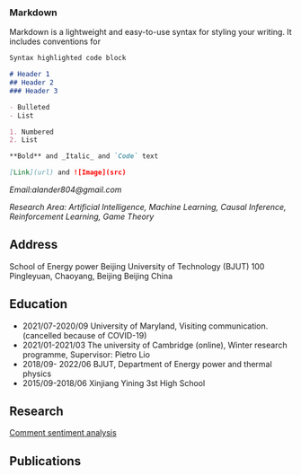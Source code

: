 

### Markdown

Markdown is a lightweight and easy-to-use syntax for styling your writing. It includes conventions for

```markdown
Syntax highlighted code block

# Header 1
## Header 2
### Header 3

- Bulleted
- List

1. Numbered
2. List

**Bold** and _Italic_ and `Code` text

[Link](url) and ![Image](src)
```

_Email:alander804@gmail.com_

_Research Area: Artificial Intelligence, Machine Learning, Causal Inference, Reinforcement Learning, Game Theory_

## Address
School of Energy power
Beijing University of Technology (BJUT)
100 Pingleyuan, Chaoyang, Beijing
Beijing China

## Education
- 2021/07-2020/09 University of Maryland, Visiting communication. (cancelled because of COVID-19)
- 2021/01-2021/03 The university of Cambridge (online), Winter research programme, Supervisor: Pietro Lio
- 2018/09- 2022/06 BJUT, Department of Energy power and thermal physics
- 2015/09-2018/06 Xinjiang Yining 3st High School

## Research
[Comment sentiment analysis]()

## Publications

